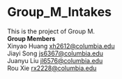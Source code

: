 # Group_M_Intakes
This is the project of Group M. <br>
**Group Members** <br>
Xinyao Huang xh2612@columbia.edu  <br>
Jiayi Song js6367@columbia.edu  <br>
Juanyu Liu jl6576@columbia.edu  <br>
Rou Xie rx2228@columbia.edu  <br>
